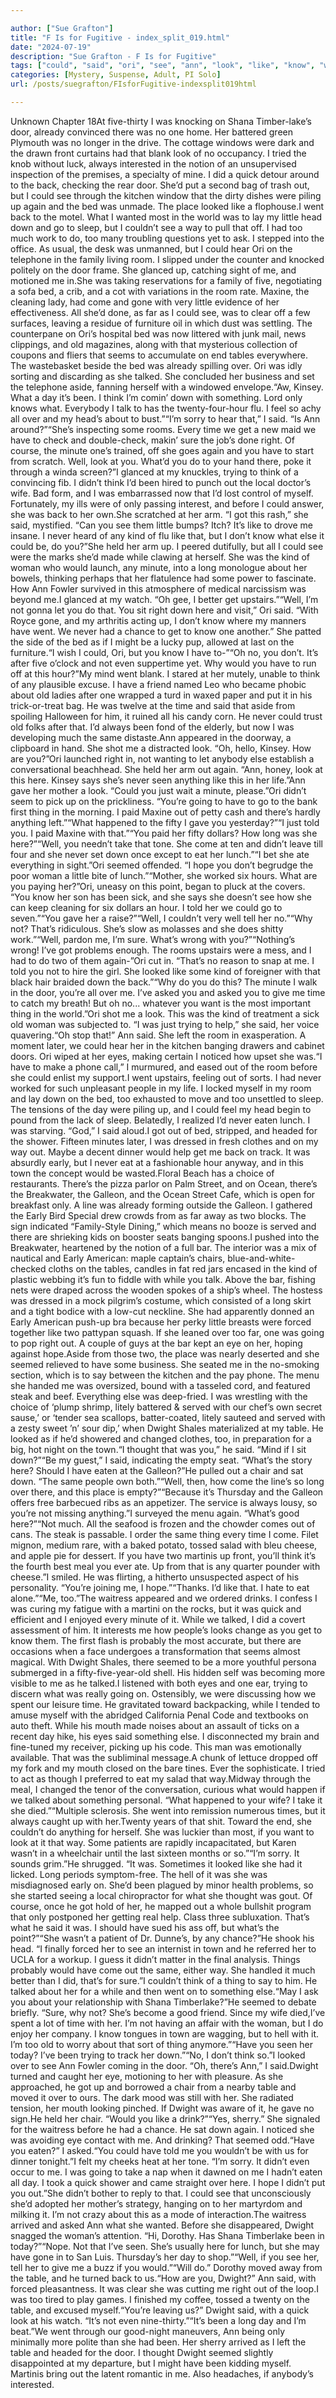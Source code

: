 ```yaml
---

author: ["Sue Grafton"]
title: "F Is for Fugitive - index_split_019.html"
date: "2024-07-19"
description: "Sue Grafton - F Is for Fugitive"
tags: ["could", "said", "ori", "see", "ann", "look", "like", "know", "well", "never", "door", "bed", "went", "room", "table", "think", "time", "would", "dwight", "one", "come", "day", "minute", "long", "oh"]
categories: [Mystery, Suspense, Adult, PI Solo]
url: /posts/suegrafton/FIsforFugitive-indexsplit019html

---
```



Unknown
Chapter 18At five-thirty I was knocking on Shana Timber-lake’s door, already convinced there was no one home. Her battered green Plymouth was no longer in the drive. The cottage windows were dark and the drawn front curtains had that blank look of no occupancy. I tried the knob without luck, always interested in the notion of an unsupervised inspection of the premises, a specialty of mine. I did a quick detour around to the back, checking the rear door. She’d put a second bag of trash out, but I could see through the kitchen window that the dirty dishes were piling up again and the bed was unmade. The place looked like a flophouse.I went back to the motel. What I wanted most in the world was to lay my little head down and go to sleep, but I couldn’t see a way to pull that off. I had too much work to do, too many troubling questions yet to ask. I stepped into the office. As usual, the desk was unmanned, but I could hear Ori on the telephone in the family living room. I slipped under the counter and knocked politely on the door frame. She glanced up, catching sight of me, and motioned me in.She was taking reservations for a family of five, negotiating a sofa bed, a crib, and a cot with variations in the room rate. Maxine, the cleaning lady, had come and gone with very little evidence of her effectiveness. All she’d done, as far as I could see, was to clear off a few surfaces, leaving a residue of furniture oil in which dust was settling. The counterpane on Ori’s hospital bed was now littered with junk mail, news clippings, and old magazines, along with that mysterious collection of coupons and fliers that seems to accumulate on end tables everywhere. The wastebasket beside the bed was already spilling over. Ori was idly sorting and discarding as she talked. She concluded her business and set the telephone aside, fanning herself with a windowed envelope.“Aw, Kinsey. What a day it’s been. I think I’m comin’ down with something. Lord only knows what. Everybody I talk to has the twenty-four-hour flu. I feel so achy all over and my head’s about to bust.”“I’m sorry to hear that,” I said. “Is Ann around?”“She’s inspecting some rooms. Every time we get a new maid we have to check and double-check, makin’ sure the job’s done right. Of course, the minute one’s trained, off she goes again and you have to start from scratch. Well, look at you. What’d you do to your hand there, poke it through a winda screen?”I glanced at my knuckles, trying to think of a convincing fib. I didn’t think I’d been hired to punch out the local doctor’s wife. Bad form, and I was embarrassed now that I’d lost control of myself. Fortunately, my ills were of only passing interest, and before I could answer, she was back to her own.She scratched at her arm. “I got this rash,” she said, mystified. “Can you see them little bumps? Itch? It’s like to drove me insane. I never heard of any kind of flu like that, but I don’t know what else it could be, do you?”She held her arm up. I peered dutifully, but all I could see were the marks she’d made while clawing at herself. She was the kind of woman who would launch, any minute, into a long monologue about her bowels, thinking perhaps that her flatulence had some power to fascinate. How Ann Fowler survived in this atmosphere of medical narcissism was beyond me.I glanced at my watch. “Oh gee, I better get upstairs.”“Well, I’m not gonna let you do that. You sit right down here and visit,” Ori said. “With Royce gone, and my arthritis acting up, I don’t know where my manners have went. We never had a chance to get to know one another.” She patted the side of the bed as if I might be a lucky pup, allowed at last on the furniture.“I wish I could, Ori, but you know I have to-”“Oh no, you don’t. It’s after five o’clock and not even suppertime yet. Why would you have to run off at this hour?”My mind went blank. I stared at her mutely, unable to think of any plausible excuse. I have a friend named Leo who became phobic about old ladies after one wrapped a turd in waxed paper and put it in his trick-or-treat bag. He was twelve at the time and said that aside from spoiling Halloween for him, it ruined all his candy corn. He never could trust old folks after that. I’d always been fond of the elderly, but now I was developing much the same distaste.Ann appeared in the doorway, a clipboard in hand. She shot me a distracted look. “Oh, hello, Kinsey. How are you?”Ori launched right in, not wanting to let anybody else establish a conversational beachhead. She held her arm out again. “Ann, honey, look at this here. Kinsey says she’s never seen anything like this in her life.”Ann gave her mother a look. “Could you just wait a minute, please.”Ori didn’t seem to pick up on the prickliness. “You’re going to have to go to the bank first thing in the morning. I paid Maxine out of petty cash and there’s hardly anything left.”“What happened to the fifty I gave you yesterday?”“I just told you. I paid Maxine with that.”“You paid her fifty dollars? How long was she here?”“Well, you needn’t take that tone. She come at ten and didn’t leave till four and she never set down once except to eat her lunch.”“I bet she ate everything in sight.”Ori seemed offended. “I hope you don’t begrudge the poor woman a little bite of lunch.”“Mother, she worked six hours. What are you paying her?”Ori, uneasy on this point, began to pluck at the covers. “You know her son has been sick, and she says she doesn’t see how she can keep cleaning for six dollars an hour. I told her we could go to seven.”“You gave her a raise?”“Well, I couldn’t very well tell her no.”“Why not? That’s ridiculous. She’s slow as molasses and she does shitty work.”“Well, pardon me, I’m sure. What’s wrong with you?”“Nothing’s wrong! I’ve got problems enough. The rooms upstairs were a mess, and I had to do two of them again-”Ori cut in. “That’s no reason to snap at me. I told you not to hire the girl. She looked like some kind of foreigner with that black hair braided down the back.”“Why do you do this? The minute I walk in the door, you’re all over me. I’ve asked you and asked you to give me time to catch my breath! But oh no... whatever you want is the most important thing in the world.”Ori shot me a look. This was the kind of treatment a sick old woman was subjected to. “I was just trying to help,” she said, her voice quavering.“Oh stop that!” Ann said. She left the room in exasperation. A moment later, we could hear her in the kitchen banging drawers and cabinet doors. Ori wiped at her eyes, making certain I noticed how upset she was.“I have to make a phone call,” I murmured, and eased out of the room before she could enlist my support.I went upstairs, feeling out of sorts. I had never worked for such unpleasant people in my life. I locked myself in my room and lay down on the bed, too exhausted to move and too unsettled to sleep. The tensions of the day were piling up, and I could feel my head begin to pound from the lack of sleep. Belatedly, I realized I’d never eaten lunch. I was starving. “God,” I said aloud.I got out of bed, stripped, and headed for the shower. Fifteen minutes later, I was dressed in fresh clothes and on my way out. Maybe a decent dinner would help get me back on track. It was absurdly early, but I never eat at a fashionable hour anyway, and in this town the concept would be wasted.Floral Beach has a choice of restaurants. There’s the pizza parlor on Palm Street, and on Ocean, there’s the Breakwater, the Galleon, and the Ocean Street Cafe, which is open for breakfast only. A line was already forming outside the Galleon. I gathered the Early Bird Special drew crowds from as far away as two blocks. The sign indicated “Family-Style Dining,” which means no booze is served and there are shrieking kids on booster seats banging spoons.I pushed into the Breakwater, heartened by the notion of a full bar. The interior was a mix of nautical and Early American: maple captain’s chairs, blue-and-white-checked cloths on the tables, candles in fat red jars encased in the kind of plastic webbing it’s fun to fiddle with while you talk. Above the bar, fishing nets were draped across the wooden spokes of a ship’s wheel. The hostess was dressed in a mock pilgrim’s costume, which consisted of a long skirt and a tight bodice with a low-cut neckline. She had apparently donned an Early American push-up bra because her perky little breasts were forced together like two pattypan squash. If she leaned over too far, one was going to pop right out. A couple of guys at the bar kept an eye on her, hoping against hope.Aside from those two, the place was nearly deserted and she seemed relieved to have some business. She seated me in the no-smoking section, which is to say between the kitchen and the pay phone. The menu she handed me was oversized, bound with a tasseled cord, and featured steak and beef. Everything else was deep-fried. I was wrestling with the choice of ‘plump shrimp, litely battered & served with our chef’s own secret sause,’ or ‘tender sea scallops, batter-coated, litely sauteed and served with a zesty sweet ’n’ sour dip,’ when Dwight Shales materialized at my table. He looked as if he’d showered and changed clothes, too, in preparation for a big, hot night on the town.“I thought that was you,” he said. “Mind if I sit down?”“Be my guest,” I said, indicating the empty seat. “What’s the story here? Should I have eaten at the Galleon?”He pulled out a chair and sat down. “The same people own both.”“Well, then, how come the line’s so long over there, and this place is empty?”“Because it’s Thursday and the Galleon offers free barbecued ribs as an appetizer. The service is always lousy, so you’re not missing anything.”I surveyed the menu again. “What’s good here?”“Not much. All the seafood is frozen and the chowder comes out of cans. The steak is passable. I order the same thing every time I come. Filet mignon, medium rare, with a baked potato, tossed salad with bleu cheese, and apple pie for dessert. If you have two martinis up front, you’ll think it’s the fourth best meal you ever ate. Up from that is any quarter pounder with cheese.”I smiled. He was flirting, a hitherto unsuspected aspect of his personality. “You’re joining me, I hope.”“Thanks. I’d like that. I hate to eat alone.”“Me, too.”The waitress appeared and we ordered drinks. I confess I was curing my fatigue with a martini on the rocks, but it was quick and efficient and I enjoyed every minute of it. While we talked, I did a covert assessment of him. It interests me how people’s looks change as you get to know them. The first flash is probably the most accurate, but there are occasions when a face undergoes a transformation that seems almost magical. With Dwight Shales, there seemed to be a more youthful persona submerged in a fifty-five-year-old shell. His hidden self was becoming more visible to me as he talked.I listened with both eyes and one ear, trying to discern what was really going on. Ostensibly, we were discussing how we spent our leisure time. He gravitated toward backpacking, while I tended to amuse myself with the abridged California Penal Code and textbooks on auto theft. While his mouth made noises about an assault of ticks on a recent day hike, his eyes said something else. I disconnected my brain and fine-tuned my receiver, picking up his code. This man was emotionally available. That was the subliminal message.A chunk of lettuce dropped off my fork and my mouth closed on the bare tines. Ever the sophisticate. I tried to act as though I preferred to eat my salad that way.Midway through the meal, I changed the tenor of the conversation, curious what would happen if we talked about something personal. “What happened to your wife? I take it she died.”“Multiple sclerosis. She went into remission numerous times, but it always caught up with her.Twenty years of that shit. Toward the end, she couldn’t do anything for herself. She was luckier than most, if you want to look at it that way. Some patients are rapidly incapacitated, but Karen wasn’t in a wheelchair until the last sixteen months or so.”“I’m sorry. It sounds grim.”He shrugged. “It was. Sometimes it looked like she had it licked. Long periods symptom-free. The hell of it was she was misdiagnosed early on. She’d been plagued by minor health problems, so she started seeing a local chiropractor for what she thought was gout. Of course, once he got hold of her, he mapped out a whole bullshit program that only postponed her getting real help. Class three subluxation. That’s what he said it was. I should have sued his ass off, but what’s the point?”“She wasn’t a patient of Dr. Dunne’s, by any chance?”He shook his head. “I finally forced her to see an internist in town and he referred her to UCLA for a workup. I guess it didn’t matter in the final analysis. Things probably would have come out the same, either way. She handled it much better than I did, that’s for sure.”I couldn’t think of a thing to say to him. He talked about her for a while and then went on to something else.“May I ask you about your relationship with Shana Timberlake?”He seemed to debate briefly. “Sure, why not? She’s become a good friend. Since my wife died,I’ve spent a lot of time with her. I’m not having an affair with the woman, but I do enjoy her company. I know tongues in town are wagging, but to hell with it. I’m too old to worry about that sort of thing anymore.”“Have you seen her today? I’ve been trying to track her down.”“No, I don’t think so.”I looked over to see Ann Fowler coming in the door. “Oh, there’s Ann,” I said.Dwight turned and caught her eye, motioning to her with pleasure. As she approached, he got up and borrowed a chair from a nearby table and moved it over to ours. The dark mood was still with her. She radiated tension, her mouth looking pinched. If Dwight was aware of it, he gave no sign.He held her chair. “Would you like a drink?”“Yes, sherry.” She signaled for the waitress before he had a chance. He sat down again. I noticed she was avoiding eye contact with me. And drinking? That seemed odd.“Have you eaten?” I asked.“You could have told me you wouldn’t be with us for dinner tonight.”I felt my cheeks heat at her tone. “I’m sorry. It didn’t even occur to me. I was going to take a nap when it dawned on me I hadn’t eaten all day. I took a quick shower and came straight over here. I hope I didn’t put you out.”She didn’t bother to reply to that. I could see that unconsciously she’d adopted her mother’s strategy, hanging on to her martyrdom and milking it. I’m not crazy about this as a mode of interaction.The waitress arrived and asked Ann what she wanted. Before she disappeared, Dwight snagged the woman’s attention. “Hi, Dorothy. Has Shana Timberlake been in today?”“Nope. Not that I’ve seen. She’s usually here for lunch, but she may have gone in to San Luis. Thursday’s her day to shop.”“Well, if you see her, tell her to give me a buzz if you would.”“Will do.” Dorothy moved away from the table, and he turned back to us.“How are you, Dwight?” Ann said, with forced pleasantness. It was clear she was cutting me right out of the loop.I was too tired to play games. I finished my coffee, tossed a twenty on the table, and excused myself.“You’re leaving us?” Dwight said, with a quick look at his watch. “It’s not even nine-thirty.”“It’s been a long day and I’m beat.”We went through our good-night maneuvers, Ann being only minimally more polite than she had been. Her sherry arrived as I left the table and headed for the door. I thought Dwight seemed slightly disappointed at my departure, but I might have been kidding myself. Martinis bring out the latent romantic in me. Also headaches, if anybody’s interested.
